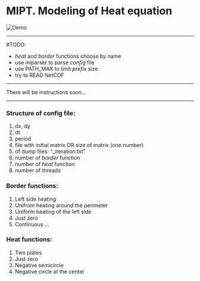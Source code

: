 # MIPT. Modeling of Heat equation

![Demo](https://cloud.githubusercontent.com/assets/11920213/19579585/2648d77e-972a-11e6-90d7-b91923fd859d.gif)

***

#TODO:
 - _heat_ and _border_ functions choose by name
 - use iniparser to parse _config_ file
 - use PATH_MAX to limit _prefix_ size
 - try to READ NetCDF

***

There will be instructions soon...

***

### Structure of config file:
1. dx, dy
2. dt
3. period
4. file with initial matrix OR size of matrix (one number)
5. <prefix> of dump files: "<prefix>_iteration.txt"
6. number of _border_ function
7. number of _heat_ function
8. number of threads

### Border functions:
1. Left side heating
2. Unifrom heating around the perimeter
3. Uniform heating of the left side
4. Just zero
5. Continuous ...

### Heat functions:
1. Two plates
2. Just zero
3. Negative semicircle
4. Negative circle at the center